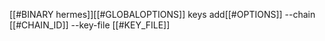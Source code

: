 [[#BINARY hermes]][[#GLOBALOPTIONS]] keys add[[#OPTIONS]] --chain [[#CHAIN_ID]] --key-file [[#KEY_FILE]]

